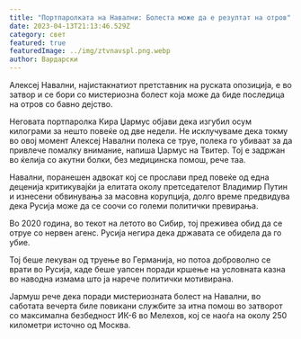 ```yaml
---
title: "Портпаролката на Навални: Болеста може да е резултат на отров"
date: 2023-04-13T21:13:46.529Z
category: свет
featured: true
featuredImage: ../img/ztvnavspl.png.webp
author: Вардарски
---
```


Алексеј Навални, најистакнатиот претставник на руската опозиција, е во затвор и се бори со мистериозна болест која може да биде последица на отров со бавно дејство.

Неговата портпаролка Кира Џармус објави дека изгубил осум килограми за нешто повеќе од две недели. Не исклучуваме дека токму во овој момент Алексеј Навални полека се труе, полека го убиваат за да привлече помалку внимание, напиша Џармус на Твитер. Тој е задржан во ќелија со акутни болки, без медицинска помош, рече таа.

Навални, поранешен адвокат кој се прослави пред повеќе од една деценија критикувајќи ја елитата околу претседателот Владимир Путин и изнесени обвинувања за масовна корупција, долго време предвидува дека Русија може да се соочи со големи политички превирања.

Во 2020 година, во текот на летото во Сибир, тој преживеа обид да се отруе со нервен агенс. Русија негира дека државата се обидела да го убие.

Тој беше лекуван од труење во Германија, но потоа доброволно се врати во Русија, каде беше уапсен поради кршење на условната казна во наводна измама што ја нарече политички мотивирана.

Јармуш рече дека поради мистериозната болест на Навални, во саботата вечерта биле повикани службите за итна помош во затворот со максимална безбедност ИК-6 во Мелехов, кој се наоѓа на околу 250 километри источно од Москва.
